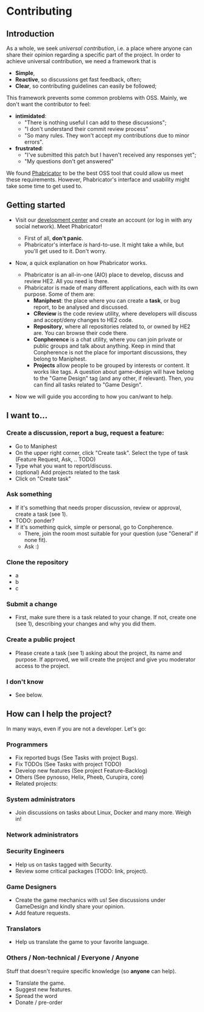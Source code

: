 # Contributing

## Introduction

As a whole, we seek *universal contribution*, i.e. a place where anyone can share their opinion regarding a specific part of the project. In order to achieve universal contribution, we need a framework that is

 - **Simple**, 
 - **Reactive**, so discussions get fast feedback, often;
 - **Clear**, so contributing guidelines can easily be followed;
 

This framework prevents some common problems with OSS. Mainly, we don't want the contributor to feel:

- **intimidated**:
    - "There is nothing useful I can add to these discussions";
    - "I don't understand their commit review process"
    - "So many rules. They won't accept my contributions due to minor errors".
- **frustrated**:
    - "I've submitted this patch but I haven't received any responses yet";
    - "My questions don't get answered"


We found [Phabricator](http://phabricator.org) to be the best OSS tool that could allow us meet these requirements. However, Phabricator's interface and usability might take some time to get used to.

## Getting started 

- Visit our [development center](https://dev.hackerexperience.com) and create an account (or log in with any social network). Meet Phabricator!

    - First of all, **don't panic**.
    - Phabricator's interface *is* hard-to-use. It might take a while, but you'll get used to it. Don't worry.
    
    
- Now, a quick explanation on how Phabricator works.  
    - Phabricator is an all-in-one (AIO) place to develop, discuss and review HE2. All you need is there.
    - Phabricator is made of many different applications, each with its own purpose. Some of them are:
        - **Maniphest**: the place where you can create a **task**, or bug report, to be analysed and discussed.
        - **CReview** is the code review utility, where developers will discuss and accept/deny changes to HE2 code.
        - **Repository**, where all repositories related to, or owned by HE2 are. You can browse their code there.
        - **Conpherence** is a chat utility, where you can join private or public groups and talk about anything. Keep in mind that Conpherence is not the place for important discussions, they belong to Maniphest.
        - **Projects** allow people to be grouped by interests or content. It works like tags. A question about game-design will have belong to the "Game Design" tag (and any other, if relevant). Then, you can find all tasks related to "Game Design".


- Now we will guide you according to how you can/want to help.


## I want to...

### Create a discussion, report a bug, request a feature:

- Go to Maniphest
- On the upper right corner, click "Create task". Select the type of task (Feature Request, Ask, .. TODO)
- Type what you want to report/discuss.
- (optional) Add projects related to the task
- Click on "Create task"

### Ask something

- If it's something that needs proper discussion, review or approval, create a task (see 1).
- TODO: ponder?
- If it's something quick, simple or personal, go to Conpherence.
    - There, join the room most suitable for your question (use "General" if none fit).
    - Ask :)

### Clone the repository

- a
- b
- c

### Submit a change

- First, make sure there is a task related to your change. If not, create one (see 1), describing your changes and why you did them.

### Create a public project

- Please create a task (see 1) asking about the project, its name and purpose. If approved, we will create the project and give you moderator access to the project.

### I don't know
- See below.

## How can I help the project?

In many ways, even if you are not a developer. Let's go:

### Programmers

- Fix reported bugs (See Tasks with project Bugs).
- Fix TODOs (See Tasks with project TODO)
- Develop new features (See project Feature-Backlog)
- Others (See pynosso, Helix, Pheeb, Curupira, core)
- Related projects:

### System administrators

- Join discussions on tasks about Linux, Docker and many more. Weigh in!

### Network administrators

### Security Engineers

- Help us on tasks tagged with Security.
- Review some critical packages (TODO: link, project).

### Game Designers

- Create the game mechanics with us! See discussions under GameDesign and kindly share your opinion.
- Add feature requests.

### Translators

- Help us translate the game to your favorite language.

### Others / Non-technical / Everyone / Anyone
Stuff that doesn't require specific knowledge (so **anyone** can help).

- Translate the game.
- Suggest new features.
- Spread the word
- Donate / pre-order